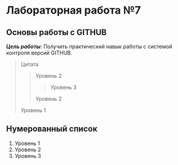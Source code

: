 # Лабораторная работа №7

## Основы работы с GITHUB

***Цель работы***: Получить практический навык работы с системой контроля версий GITHUB.

>Цитата
>> Уровень 2
>>> Уровень 3
>>
>> Уровень 2
>
> Уровень 1

## Нумерованный список

1. Уровень 1
2. Уровень 2
3. Уровень 3

